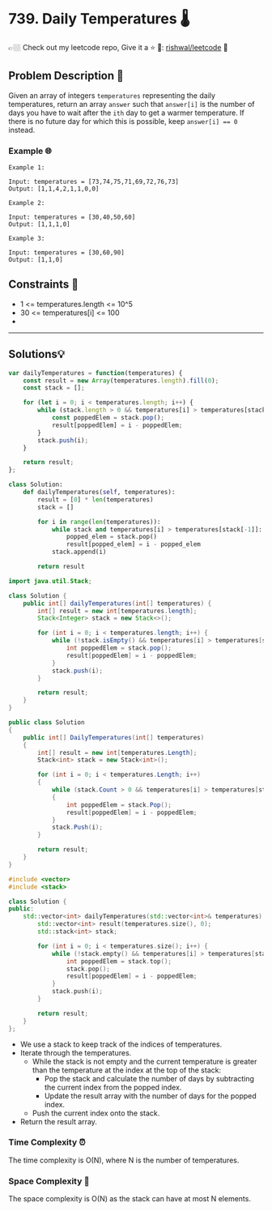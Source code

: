 # 739. Daily Temperatures 🌡️

👉🏼 Check out my leetcode repo, Give it a ⭐ 🔗: [rishwal/leetcode](https://github.com/rishwal/leetcode) 🚀


## Problem Description 📝

Given an array of integers `temperatures` representing the daily temperatures, return an array `answer` such that `answer[i]` is the number of days you have to wait after the `ith` day to get a warmer temperature. If there is no future day for which this is possible, keep `answer[i] == 0` instead.



### Example 🌐

```plaintext
Example 1:

Input: temperatures = [73,74,75,71,69,72,76,73]
Output: [1,1,4,2,1,1,0,0]

Example 2:

Input: temperatures = [30,40,50,60]
Output: [1,1,1,0]

Example 3:

Input: temperatures = [30,60,90]
Output: [1,1,0]
```

## Constraints 📏

- 1 <= temperatures.length <= 10^5
- 30 <= temperatures[i] <= 100
- 

---


## Solutions💡

```javascript []
var dailyTemperatures = function(temperatures) {
    const result = new Array(temperatures.length).fill(0);
    const stack = [];

    for (let i = 0; i < temperatures.length; i++) {
        while (stack.length > 0 && temperatures[i] > temperatures[stack[stack.length - 1]]) {
            const poppedElem = stack.pop();
            result[poppedElem] = i - poppedElem;
        }
        stack.push(i);
    }

    return result;
};

```
```python []
class Solution:
    def dailyTemperatures(self, temperatures):
        result = [0] * len(temperatures)
        stack = []

        for i in range(len(temperatures)):
            while stack and temperatures[i] > temperatures[stack[-1]]:
                popped_elem = stack.pop()
                result[popped_elem] = i - popped_elem
            stack.append(i)

        return result

```
```java []
import java.util.Stack;

class Solution {
    public int[] dailyTemperatures(int[] temperatures) {
        int[] result = new int[temperatures.length];
        Stack<Integer> stack = new Stack<>();

        for (int i = 0; i < temperatures.length; i++) {
            while (!stack.isEmpty() && temperatures[i] > temperatures[stack.peek()]) {
                int poppedElem = stack.pop();
                result[poppedElem] = i - poppedElem;
            }
            stack.push(i);
        }

        return result;
    }
}

```
```csharp []
public class Solution
{
    public int[] DailyTemperatures(int[] temperatures)
    {
        int[] result = new int[temperatures.Length];
        Stack<int> stack = new Stack<int>();

        for (int i = 0; i < temperatures.Length; i++)
        {
            while (stack.Count > 0 && temperatures[i] > temperatures[stack.Peek()])
            {
                int poppedElem = stack.Pop();
                result[poppedElem] = i - poppedElem;
            }
            stack.Push(i);
        }

        return result;
    }
}
```
``` C++ []
#include <vector>
#include <stack>

class Solution {
public:
    std::vector<int> dailyTemperatures(std::vector<int>& temperatures) {
        std::vector<int> result(temperatures.size(), 0);
        std::stack<int> stack;

        for (int i = 0; i < temperatures.size(); i++) {
            while (!stack.empty() && temperatures[i] > temperatures[stack.top()]) {
                int poppedElem = stack.top();
                stack.pop();
                result[poppedElem] = i - poppedElem;
            }
            stack.push(i);
        }

        return result;
    }
};
```



- We use a stack to keep track of the indices of temperatures.
- Iterate through the temperatures.
  - While the stack is not empty and the current temperature is greater than the temperature at the index at the top of the stack:
    - Pop the stack and calculate the number of days by subtracting the current index from the popped index.
    - Update the result array with the number of days for the popped index.
  - Push the current index onto the stack.
- Return the result array.

### Time Complexity ⏰
The time complexity is O(N), where N is the number of temperatures.

### Space Complexity 🚀
The space complexity is O(N) as the stack can have at most N elements.


